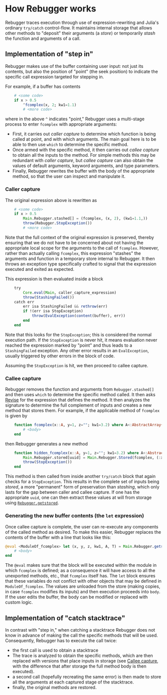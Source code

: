 # How Rebugger works

Rebugger traces execution through use of expression-rewriting and Julia's ordinary
`try/catch` control-flow.
It maintains internal storage that allows other methods to "deposit" their arguments
(a *store*) or temporarily *stash* the function and arguments of a call.

## Implementation of "step in"

Rebugger makes use of the buffer containing user input: not just its contents, but also
the position of "point" (the seek position) to indicate the specific call expression
targeted for stepping in.

For example, if a buffer has contents

```julia
    # <some code>
    if x > 0.5
        ^fcomplex(x, 2; kw1=1.1)
        # <more code>
```

where in the above `^` indicates "point," Rebugger uses a multi-stage process
to enter `fcomplex` with appropriate arguments:

- First, it carries out *caller capture* to determine which function is being called
  at point, and with which arguments. The main goal here is to be able to then use
  `which` to determine the specific method.
- Once armed with the specific method, it then carries out *callee capture* to
  obtain all the inputs to the method. For simple methods this may be redundant
  with *caller capture*, but *callee capture* can also obtain the values of
  default arguments, keyword arguments, and type parameters.
- Finally, Rebugger rewrites the buffer with the body of the appropriate method,
  so that the user can inspect and manipulate it.

### Caller capture

The original expression above is rewritten as

```julia
    # <some code>
    if x > 0.5
        Main.Rebugger.stashed[] = (fcomplex, (x, 2), (kw1=1.1,))
        throw(Rebugger.StopException())
        # <more code>
```

Note that the full context of the original expression is preserved, thereby ensuring
that we do not have to be concerned about not having the appropriate local scope for
the arguments to the call of `fcomplex`.
However, rather than actually calling `fcomplex`, this expression "stashes" the
arguments and function in a temporary store internal to Rebugger.
It then throws an exception type specifically crafted to signal that the expression
executed and exited as expected.

This expression is then evaluated inside a block

```julia
    try
        Core.eval(Main, caller_capture_expression)
        throw(StashingFailed())
    catch err
        err isa StashingFailed && rethrow(err)
        if !(err isa StopException)
            throw(EvalException(content(buffer), err))
        end
    end
```

Note that this looks for the `StopException`; this is considered the normal execution
path.
If the `StopException` is never hit, it means evaluation never reached the expression
marked by "point" and thus leads to a `StashingFailed` exception.
Any other error results in an `EvalException`, usually triggered by other errors
in the block of code.

Assuming the `StopException` is hit, we then proceed to callee capture.

### Callee capture

Rebugger removes the function and arguments from `Rebugger.stashed[]` and then uses
`which` to determine the specific method called.
It then asks [Revise](https://timholy.github.io/Revise.jl/stable/) for the expression
that defines the method.
It then analyzes the signature to determine the full complement of inputs and creates
a new method that stores them. For example, if the applicable method of `fcomplex` is
given by

```julia
    function fcomplex(x::A, y=1, z=""; kw1=3.2) where A<:AbstractArray{T} where T
        # <body>
    end
```

then Rebugger generates a new method

```julia
    function hidden_fcomplex(x::A, y=1, z=""; kw1=3.2) where A<:AbstractArray{T} where T
        Main.Rebugger.stored[uuid] = Main.Rebugger.Stored(fcomplex, (:x, :y, :z, :kw1, :A, :T), deepcopy((x, y, z, kw1, A, T)))
        throw(StopException())
    end
```

This method is then called from inside another `try/catch` block that again checks for a `StopException`.
This results in the complete set of inputs being *stored*, a more "permanent" form
of preservation than *stashing*, which only lasts for the gap between caller and callee capture.
If one has the appropriate `uuid`, one can then extract these values at will from storage
using [`Rebugger.getstored`](@ref).

### Generating the new buffer contents (the `let` expression)

Once callee capture is complete, the user can re-execute any components of the called method
as desired. To make this easier, Rebugger replaces the contents of the buffer with a line that
looks like this:

```julia
@eval <ModuleOf_fcomplex> let (x, y, z, kw1, A, T) = Main.Rebugger.getstored("0123abc...")
    # <body>
end
```

The `@eval` makes sure that the block will be executed within the module in which
`fcomplex` is defined; as a consequence it will have access to all the unexported methods,
etc., that `fcomplex` itself has.
The `let` block ensures that these variables do not conflict with other objects that
may be defined in `ModuleOf_fcomplex`.
The values are unloaded from the store (making copies, in case `fcomplex` modifies its
inputs) and then execution proceeds into `body`.
If the user edits the buffer, the body can be modified or replaced with custom logic.

## Implementation of "catch stacktrace"

In contrast with "step in," when catching a stacktrace Rebugger does not know in advance
of making the call the specific methods that will be used.
Consequently, Rebugger has to execute the call twice:

- the first call is used to obtain a stacktrace
- The trace is analyzed to obtain the specific methods, which are then replaced with versions
  that place inputs in storage (see [Callee capture](@ref), with the difference that
  after storage the full method body is then executed).
- a second call (hopefully recreating the same error) is then made to store all the arguments
  at each captured stage of the stacktrace.
- finally, the original methods are restored.
